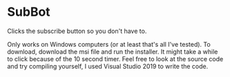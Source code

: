 # SubBot
Clicks the subscribe button so you don't have to.

Only works on Windows computers (or at least that's all I've tested).
To download, download the msi file and run the installer.
It might take a while to click because of the 10 second timer.
Feel free to look at the source code and try compiling yourself, I used Visual Studio 2019 to write the code.
